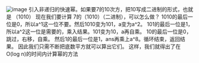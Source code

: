 ![image](https://github.com/user-attachments/assets/4d39babd-2a27-4dc4-8490-b2b584130cbd)
引入非递归的快速幂。如果要7的10次方，把10写成二进制的形式，也就是 
（1010）
现在我们要计算 7的（1010）（二进制），可以怎么做？
1010的最后一位是0，所以a^1这一位不要。然后1010变为101，a变为a^2。
101的最后一位是1，所以a^2这一位是需要的，乘入结果。101变为10，a再自乘。
10的最后一位是0，跳过，右移，自乘。
然后1的最后一位是1，ans再乘上a^8。循环结束，返回结果。
因此我们只需不断把底数平方就可以算出它们。
这样，我们就得出了在O(log n)的时间内计算幂的方法
